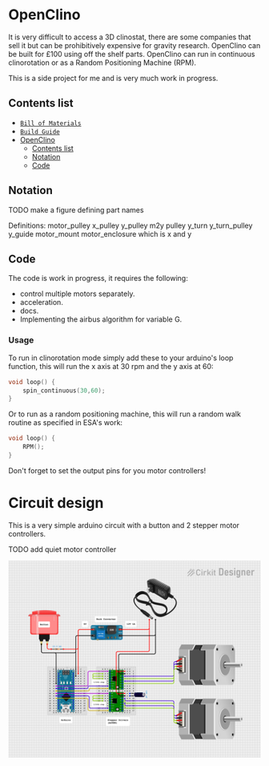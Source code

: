# OpenClino

It is very difficult to access a 3D clinostat, there are some companies that sell it but can be prohibitively expensive for gravity research. OpenClino can be built for £100 using off the shelf parts. OpenClino can run in continuous clinorotation or as a Random Positioning Machine (RPM).

This is a side project for me and is very much work in progress.

## Contents list

- [`Bill of Materials`](2_BOM.md)
- [`Build Guide`](3_build_guide.md)
- [OpenClino](#openclino)
  - [Contents list](#contents-list)
  - [Notation](#notation)
  - [Code](#code)

## Notation

TODO make a figure defining part names

Definitions:
motor_pulley
x_pulley
y_pulley
m2y pulley
y_turn
y_turn_pulley
y_guide
motor_mount
motor_enclosure
which is x and y

## Code

The code is work in progress, it requires the following:

- control multiple motors separately.
- acceleration.
- docs.
- Implementing the airbus algorithm for variable G.

### Usage

To run in clinorotation mode simply add these to your arduino's loop function, this will run the x axis at 30 rpm and the y axis at 60:

```cpp
void loop() {
    spin_continuous(30,60);
}
```

Or to run as a random positioning machine, this will run a random walk routine as specified in ESA's work:

```cpp
void loop() {
    RPM();
}
```

Don't forget to set the output pins for you motor controllers!

# Circuit design

This is a very simple arduino circuit with a button and 2 stepper motor controllers.

TODO add quiet motor controller

![Clinostat circuit.](images/openclino_circuit_diagram.png "Circuit diagram. Made with Cirkit Designer.")
